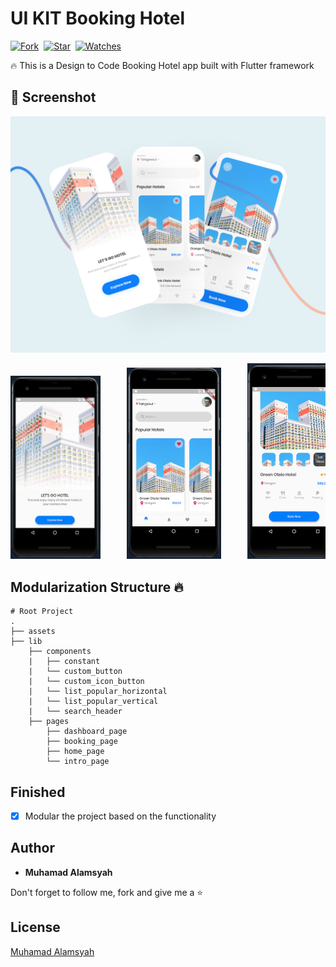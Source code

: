 # UI KIT Booking Hotel

[![Fork](https://img.shields.io/github/forks/alamsyahh15/booking_hotel?style=social)](https://github.com/alamsyahh15/booking_hotel/fork)&nbsp; [![Star](https://img.shields.io/github/stars/alamsyahh15/booking_hotel?style=social)](https://github.com/alamsyahh15/booking_hotel/star)&nbsp; [![Watches](https://img.shields.io/github/watchers/alamsyahh15/booking_hotel?style=social)](https://github.com/alamsyahh15/booking_hotel/)&nbsp;

🔥 This is a Design to Code Booking Hotel app built with Flutter framework

## 📸 Screenshot
<img src="screenshot/preview.png">
<pre>
<img src="screenshot/intro.png" width="28.5%">     <img src="screenshot/home.png" width="30%">     <img src="screenshot/detail.png" width="30%">
</pre>

## Modularization Structure 🔥

    # Root Project
    .
    ├── assets
    ├── lib                    
        ├── components            
        |   ├── constant          
        |   └── custom_button 
        |   └── custom_icon_button
        |   └── list_popular_horizontal         
        |   └── list_popular_vertical         
        |   └── search_header         
        ├── pages                
            ├── dashboard_page           
            ├── booking_page      
            ├── home_page           
            └── intro_page          
     
     

## Finished
* [x] Modular the project based on the functionality

## Author

* **Muhamad Alamsyah**

Don't forget to follow me, fork and give me a ⭐


## License

[Muhamad Alamsyah](https://github.com/alamsyahh15)
